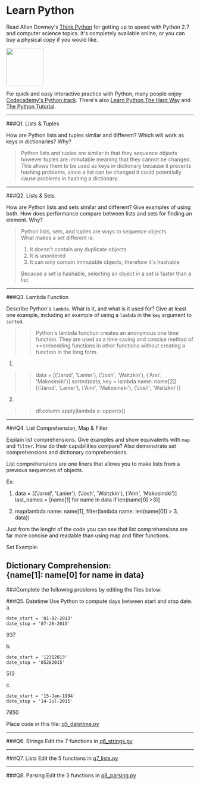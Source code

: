 # Learn Python

Read Allen Downey's [Think Python](http://www.greenteapress.com/thinkpython/) for getting up to speed with Python 2.7 and computer science topics. It's completely available online, or you can buy a physical copy if you would like.

<a href="http://www.greenteapress.com/thinkpython/"><img src="img/think_python.png" style="width: 100px;" target="_blank"></a>

For quick and easy interactive practice with Python, many people enjoy [Codecademy's Python track](http://www.codecademy.com/en/tracks/python). There's also [Learn Python The Hard Way](http://learnpythonthehardway.org/book/) and [The Python Tutorial](https://docs.python.org/2/tutorial/).

---

###Q1. Lists &amp; Tuples

How are Python lists and tuples similar and different? Which will work as keys in dictionaries? Why?

>Python lists and tuples are similar in that they sequence objects however tuples are immutable meaning that they cannot be changed. This allows them to be used as keys in dictionary because it prevents hashing problems, since a list can be changed it could potentially cause problems in hashing a dictionary. 

---

###Q2. Lists &amp; Sets

How are Python lists and sets similar and different? Give examples of using both. How does performance compare between lists and sets for finding an element. Why?

>Python lists, sets, and tuples are ways to sequence objects.<br>
>What makes a set different is: <br>
>1. It doesn't contain any duplicate objects <br>
>2. It is unordered <br>
>3. It can only contain immutable objects, therefore it's hashable <br>
>
>Because a set is hashable, selecting an object in a set is faster than a list. 

---

###Q3. Lambda Function

Describe Python's `lambda`. What is it, and what is it used for? Give at least one example, including an example of using a `lambda` in the `key` argument to `sorted`. <br>

>>Python's lambda function creates an anonymous one time function. They are used as a time saving and concise method of >>embedding functions in other functions without creating a function in the long form. <br>

1. 
>>data = [('Jarod', 'Lanier'), ('Josh', 'Waitzkin'), ('Ann', 'Makosinski')]
>>sorted(data, key = lambda name: name[2]) <br>
>>[('Jarod', 'Lanier'), ('Ann', 'Makosinski'), ('Josh', 'Waitzkin')] <br>

2. 
>>df.column.apply(lambda x: upper(x))<br>
---

###Q4. List Comprehension, Map &amp; Filter

Explain list comprehensions. Give examples and show equivalents with `map` and `filter`. How do their capabilities compare? Also demonstrate set comprehensions and dictionary comprehensions.

List comprehensions are one liners that allows you to make lists from a previous sequences of objects. <br>

Ex: <br>
1. data = [('Jarod', 'Lanier'), ('Josh', 'Waitzkin'), ('Ann', 'Makosinski')]<br>
last_names = [name[1] for name in data if len(name[0] >3)] <br>

2. map(lambda name: name[1], filter(lambda name: len(name[0]) > 3, data))<br>

Just from the lenght of the code you can see that list comprehensions are far more concise and readable than using map and filter functions. <br>

Set Example: <br>


Dictionary Comprehension: <br>
{name[1]: name[0] for name in data}<br>
---

###Complete the following problems by editing the files below:

###Q5. Datetime
Use Python to compute days between start and stop date.   
a.  

```
date_start = '01-02-2013'    
date_stop = '07-28-2015'
```

937 <br>

b.  
```
date_start = '12312013'  
date_stop = '05282015'  
```

513 <br>

c.  
```
date_start = '15-Jan-1994'      
date_stop = '14-Jul-2015'  
```

7850 <br>

Place code in this file: [q5_datetime.py](python/q5_datetime.py)

---

###Q6. Strings
Edit the 7 functions in [q6_strings.py](python/q6_strings.py)

---

###Q7. Lists
Edit the 5 functions in [q7_lists.py](python/q7_lists.py)

---

###Q8. Parsing
Edit the 3 functions in [q8_parsing.py](python/q8_parsing.py)






